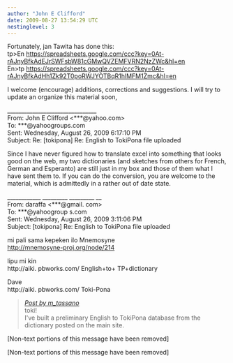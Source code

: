 ```yaml
---
author: "John E Clifford"
date: 2009-08-27 13:54:29 UTC
nestinglevel: 3
---
```

Fortunately, jan Tawita has done this:  
tp>En https://spreadsheets.google.com/ccc?key=0At-rAJnyBfkAdEJrSWFsbW81cGMwQVZEMFVRN2NzZWc&hl=en  
En>tp https://spreadsheets.google.com/ccc?key=0At-rAJnyBfkAdHh1Zk92T0poRWJYOTBqR1hlMFM1Zmc&hl=en  
  
I welcome (encourage) additions, corrections and suggestions. I will try to update an organize this material soon,  
  
  
  
  
\_\_\_\_\_\_\_\_\_\_\_\_\_\_\_\_\_\_\_\_\_\_\_\_\_\_\_\_\_\_\_\_  
From: John E Clifford <\*\*\*@yahoo.com>  
To: \*\*\*@yahoogroups.com  
Sent: Wednesday, August 26, 2009 6:17:10 PM  
Subject: Re: \[tokipona\] Re: English to TokiPona file uploaded  
  
  
Since I have never figured how to translate excel into something that looks good on the web, my two dictionaries (and sketches from others for French, German and Esperanto) are still just in my box and those of them what I have sent them to. If you can do the conversion, you are welcome to the material, which is admittedly in a rather out of date state.  
  
\_\_\_\_\_\_\_\_\_\_\_\_ \_\_\_\_\_\_\_\_\_ \_\_\_\_\_\_\_\_\_ \_\_  
From: daraffa <\*\*\*@gmail. com>  
To: \*\*\*@yahoogroup s.com  
Sent: Wednesday, August 26, 2009 3:11:06 PM  
Subject: \[tokipona\] Re: English to TokiPona file uploaded  
  
mi pali sama kepeken ilo Mnemosyne  
http://mnemosyne-proj.org/node/214  
  
lipu mi kin  
http://aiki. pbworks.com/ English+to+ TP+dictionary  
  
Dave  
http://aiki. pbworks.com/ Toki-Pona  

> [_Post by m\_tassano_](/htP1lpxS/english-to-file-uploaded#post1)  
> toki!  
> I've built a preliminary English to TokiPona database from the  
> dictionary posted on the main site.  
> 

\[Non-text portions of this message have been removed\]  
  
  
  
  
  
  
  
\[Non-text portions of this message have been removed\]